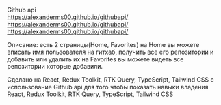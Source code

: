Github api\
https://alexanderms00.github.io/githubapi/
https://alexanderms00.github.io/githubapi/
https://alexanderms00.github.io/githubapi/


Описание:
есть 2 страницы(Home, Favorites) 
на Home вы можете вписать имя пользователя на гитхаб, получить все его репозитории и добавить или удалить их
на Favorites вы можете видеть все репозитории которые добавили.

Сделано на React, Redux Toolkit, RTK Query, TypeScript, Tailwind CSS
с использование Github api
для того чтобы показать навыки владения React, Redux Toolkit, RTK Query, TypeScript, Tailwind CSS
